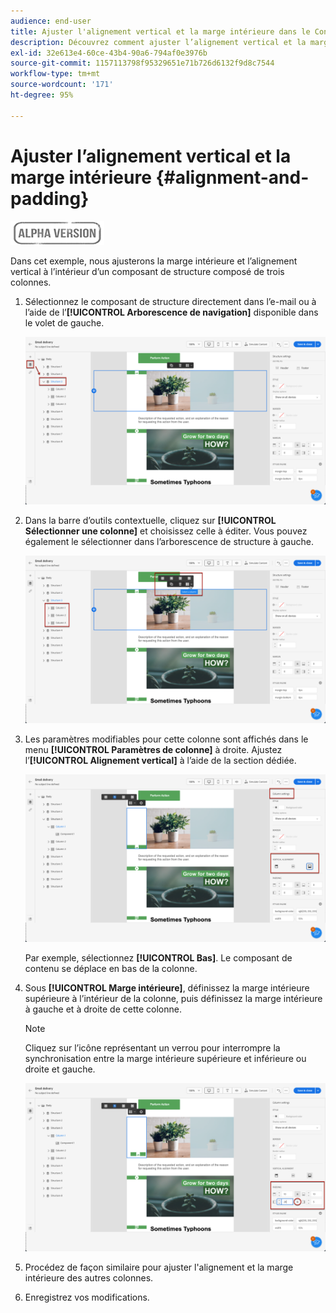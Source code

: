 ```yaml
---
audience: end-user
title: Ajuster l'alignement vertical et la marge intérieure dans le Concepteur d'email
description: Découvrez comment ajuster l’alignement vertical et la marge intérieure.
exl-id: 32e613e4-60ce-43b4-90a6-794af0e3976b
source-git-commit: 1157113798f95329651e71b726d6132f9d8c7544
workflow-type: tm+mt
source-wordcount: '171'
ht-degree: 95%

---
```


# Ajuster l’alignement vertical et la marge intérieure {#alignment-and-padding}

![](../assets/do-not-localize/badge.png)

Dans cet exemple, nous ajusterons la marge intérieure et l’alignement vertical à l’intérieur d’un composant de structure composé de trois colonnes.

1. Sélectionnez le composant de structure directement dans l’e-mail ou à l’aide de l’**[!UICONTROL Arborescence de navigation]** disponible dans le volet de gauche.

   ![](assets/alignment_1.png)

1. Dans la barre d’outils contextuelle, cliquez sur **[!UICONTROL Sélectionner une colonne]** et choisissez celle à éditer. Vous pouvez également le sélectionner dans l’arborescence de structure à gauche.

   ![](assets/alignment_2.png)

1. Les paramètres modifiables pour cette colonne sont affichés dans le menu **[!UICONTROL Paramètres de colonne]** à droite. Ajustez l’**[!UICONTROL Alignement vertical]** à l’aide de la section dédiée.

   ![](assets/alignment_3.png)

   Par exemple, sélectionnez **[!UICONTROL Bas]**. Le composant de contenu se déplace en bas de la colonne.

1. Sous **[!UICONTROL Marge intérieure]**, définissez la marge intérieure supérieure à l’intérieur de la colonne, puis définissez la marge intérieure à gauche et à droite de cette colonne.

   >[!NOTE]
   >
   >Cliquez sur l’icône représentant un verrou pour interrompre la synchronisation entre la marge intérieure supérieure et inférieure ou droite et gauche.

   ![](assets/alignment_4.png)

1. Procédez de façon similaire pour ajuster l&#39;alignement et la marge intérieure des autres colonnes.

1. Enregistrez vos modifications.
